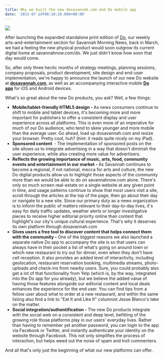 ```yaml
---
title: Why we built the new dosavannah.com and Do mobile app
date: '2013-07-14T08:18:26.000+00:00'
---
```

<img src="http://cvlassets.s3.amazonaws.com/dosavannah-1.png">
<p>After launching the expanded standalone print edition of <a href="http://dosavannah.com/">Do</a>, our weekly arts-and-entertainment section for Savannah Morning News, back in March, we had a feeling the new physical product would soon outgrow its current digital home at savannahnow.com/do. We just didn't know how soon that day would come.</p>
<p>So, after only three hectic months of strategy meetings, planning sessions, company proposals, product development, site design and end-user implementation, we're happy to announce the launch of our new Do website at <strong><a href="http://dosavannah.com/">dosavannah.com</a></strong>, as well as an accompanying interactive mobile <strong><a href="http://dosavannah.com/app">Do app</a></strong> for iOS and Android devices.<!--more--></p>
<p>What's so great about the new Do products, you ask? Well, a few things:</p>
<ul>
<li><strong>Mobile/tablet-friendly HTML5 design - </strong>As news consumers continue to shift to mobile and tablet devices, it's becoming more and more important for publishers to offer a consistent display and user experience across all platforms. This is even more of an imperative for much of our Do audience, who tend to skew younger and more mobile than the average user. Go ahead, load up dosavannah.com and resize your browser. Pretty cool, huh? (hint: it reads quite nicely on my iPad).</li>
<li><strong>Sponsored content  </strong>- The implementation of sponsored posts on the site allows us to integrate advertising in a way that doesn't diminish the user experience, while also creating more value for advertisers.</li>
<li><strong>Reflects the growing importance of music, arts, food, community events and entertainment in our market - </strong>As Savannah continues to become a regional, if not national, mecca for arts and culture, the new Do digital products allow us to highlight those aspects of the community more than we would be able to do on savannahnow.com alone. There's only so much screen real-estate on a single website at any given point in time, and usage patterns continue to show that most users visit a site, scroll through the articles at the top of the page, then go about their day or navigate to a new site. Since our primary duty as a news organization is to inform the public of matters relevant to their day-to-day lives, it's easy for daily traffic updates, weather alerts or longer investigative pieces to receive higher editorial priority online than content that highlight's our city's unique cultural experience. That's why it deserves its own platform through dosavannah.com</li>
<li><strong>Gives users a free tool to discover content that helps connect them with the community - </strong>One of the biggest reasons we also launched a separate native Do app to accompany the site is so that users can always have in their pocket a list of what's going on around town or which new restaurant to try out for dinner, even when they don't have cell reception. It also provides an added level of interactivity, including geolocation, restaurant reservation booking, multimedia streams, photo-uploads and check-ins from nearby users. Sure, you could probably also get a lot of that functionality from Yelp (which is, by the way, integrated into the Do app for you already), but we believe the added value of having those features alongside our editorial content and local deals enhances the experience for the end user. You can find tips from a fellow user about what to order at a new restaurant, and within the same listing also find a link to "Eat It and Like It" columnist Jesse Blanco's take on the matter.</li>
<li><strong>Social integration/authentification - </strong>The new Do products integrate with the social web on a consistent and deep level, befitting of the growing role those platforms play in our users' everyday lives. Rather than having to remember yet another password, you can login to the app via Facebook or Twitter, and instantly authenticate your identity on the website through Facebook. This not only simplifies the process of interaction, but helps weed out the noise of spam and troll commenters.</li>
</ul>
<p>And all that's only just the beginning of what our new platforms can offer.</p>
